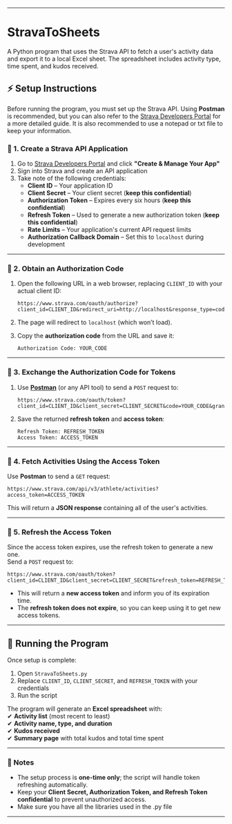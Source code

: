 
---
# StravaToSheets

A Python program that uses the Strava API to fetch a user's activity data and export it to a local Excel sheet. The spreadsheet includes activity type, time spent, and kudos received.

## ⚡ Setup Instructions  

Before running the program, you must set up the Strava API. Using **Postman** is recommended, but you can also refer to the [Strava Developers Portal](https://developers.strava.com) for a more detailed guide.
It is also recommended to use a notepad or txt file to keep your information.

### 🔹 1. Create a Strava API Application  

1. Go to [Strava Developers Portal](https://developers.strava.com) and click **"Create & Manage Your App"**  
2. Sign into Strava and create an API application  
3. Take note of the following credentials:
   - **Client ID** – Your application ID  
   - **Client Secret** – Your client secret (**keep this confidential**)  
   - **Authorization Token** – Expires every six hours (**keep this confidential**)  
   - **Refresh Token** – Used to generate a new authorization token (**keep this confidential**)  
   - **Rate Limits** – Your application's current API request limits  
   - **Authorization Callback Domain** – Set this to `localhost` during development  

---

### 🔹 2. Obtain an Authorization Code  

1. Open the following URL in a web browser, replacing `CLIENT_ID` with your actual client ID:  

   ```
   https://www.strava.com/oauth/authorize?client_id=CLIENT_ID&redirect_uri=http://localhost&response_type=code&scope=activity:read_all
   ```

2. The page will redirect to `localhost` (which won’t load).  
3. Copy the **authorization code** from the URL and save it:  

   ```
   Authorization Code: YOUR_CODE
   ```

---

### 🔹 3. Exchange the Authorization Code for Tokens  

1. Use **[Postman](https://www.postman.com)** (or any API tool) to send a `POST` request to:  

   ```
   https://www.strava.com/oauth/token?client_id=CLIENT_ID&client_secret=CLIENT_SECRET&code=YOUR_CODE&grant_type=authorization_code
   ```

2. Save the returned **refresh token** and **access token**:  

   ```
   Refresh Token: REFRESH_TOKEN
   Access Token: ACCESS_TOKEN
   ```

---

### 🔹 4. Fetch Activities Using the Access Token  

Use **Postman** to send a `GET` request:  

```
https://www.strava.com/api/v3/athlete/activities?access_token=ACCESS_TOKEN
```

This will return a **JSON response** containing all of the user's activities.

---

### 🔹 5. Refresh the Access Token  

Since the access token expires, use the refresh token to generate a new one.  
Send a `POST` request to:  

```
https://www.strava.com/oauth/token?client_id=CLIENT_ID&client_secret=CLIENT_SECRET&refresh_token=REFRESH_TOKEN&grant_type=refresh_token
```

- This will return a **new access token** and inform you of its expiration time.  
- The **refresh token does not expire**, so you can keep using it to get new access tokens.  

---

## 🚀 Running the Program  

Once setup is complete:  

1. Open `StravaToSheets.py`  
2. Replace `CLIENT_ID`, `CLIENT_SECRET`, and `REFRESH_TOKEN` with your credentials  
3. Run the script

The program will generate an **Excel spreadsheet** with:  
✔ **Activity list** (most recent to least)  
✔ **Activity name, type, and duration**  
✔ **Kudos received**  
✔ **Summary page** with total kudos and total time spent  

---

### 🎯 Notes  

- The setup process is **one-time only**; the script will handle token refreshing automatically.  
- Keep your **Client Secret, Authorization Token, and Refresh Token confidential** to prevent unauthorized access.
- Make sure you have all the libraries used in the .py file

---
